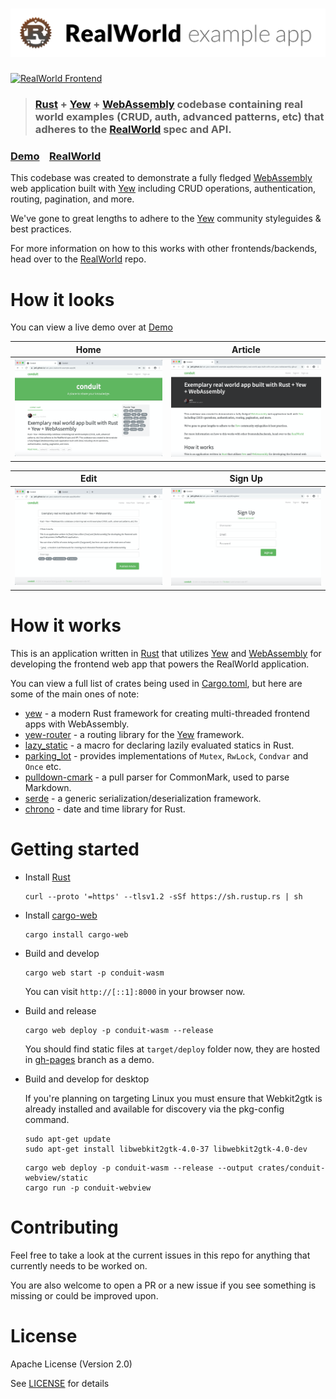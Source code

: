 # ![RealWorld Example App](logo.png)

[![RealWorld Frontend](https://img.shields.io/badge/realworld-frontend-%23783578.svg)](http://realworld.io)

> ### [Rust] + [Yew] + [WebAssembly] codebase containing real world examples (CRUD, auth, advanced patterns, etc) that adheres to the [RealWorld] spec and API.


### [Demo]&nbsp;&nbsp;&nbsp;&nbsp;[RealWorld]


This codebase was created to demonstrate a fully fledged [WebAssembly] web application built with [Yew] including CRUD operations, authentication, routing, pagination, and more.

We've gone to great lengths to adhere to the [Yew] community styleguides & best practices.

For more information on how to this works with other frontends/backends, head over to the [RealWorld] repo.

# How it looks

You can view a live demo over at [Demo]

| Home | Article |
| :---:         |     :---:      |
| ![Home](screenshots/home.png) | ![Article](screenshots/article.png) |

| Edit | Sign Up |
| :---:         |     :---:      |
| ![Edit](screenshots/edit.png) | ![Sign Up](screenshots/sign_up.png) |

# How it works

This is an application written in [Rust] that utilizes [Yew] and [WebAssembly] for developing the frontend web app that powers the RealWorld application.

You can view a full list of crates being used in [Cargo.toml], but here are some of the main ones of note:

* [yew] - a modern Rust framework for creating multi-threaded frontend apps with WebAssembly.
* [yew-router] - a routing library for the [Yew] framework.
* [lazy_static] - a macro for declaring lazily evaluated statics in Rust.
* [parking_lot] - provides implementations of `Mutex`, `RwLock`, `Condvar` and `Once` etc.
* [pulldown-cmark] - a pull parser for CommonMark, used to parse Markdown.
* [serde] - a generic serialization/deserialization framework.
* [chrono] - date and time library for Rust.

# Getting started

* Install [Rust]
  ```
  curl --proto '=https' --tlsv1.2 -sSf https://sh.rustup.rs | sh
  ```
* Install [cargo-web]
  ```
  cargo install cargo-web
  ```
* Build and develop
  ```
  cargo web start -p conduit-wasm
  ```
  You can visit `http://[::1]:8000` in your browser now.
* Build and release
  ```
  cargo web deploy -p conduit-wasm --release
  ```
  You should find static files at `target/deploy` folder now, they are hosted in [gh-pages] branch as a demo.

* Build and develop for desktop

  If you're planning on targeting Linux you must ensure that Webkit2gtk is already installed and available for discovery via the pkg-config command.
  ```
  sudo apt-get update
  sudo apt-get install libwebkit2gtk-4.0-37 libwebkit2gtk-4.0-dev
  ```

  ```
  cargo web deploy -p conduit-wasm --release --output crates/conduit-webview/static
  cargo run -p conduit-webview
  ```

# Contributing

Feel free to take a look at the current issues in this repo for anything that currently needs to be worked on.

You are also welcome to open a PR or a new issue if you see something is missing or could be improved upon.

# License

Apache License (Version 2.0)

See [LICENSE] for details

[cargo-web]: https://github.com/koute/cargo-web
[chrono]: https://github.com/chronotope/chrono
[Cargo.toml]: ./crates/conduit-wasm/Cargo.toml
[Demo]: https://jetli.github.io/rust-yew-realworld-example-app/
[gh-pages]: https://github.com/jetli/rust-yew-realworld-example-app/tree/gh-pages
[lazy_static]: https://github.com/rust-lang-nursery/lazy-static.rs
[LICENSE]: ./LICENSE
[parking_lot]: https://github.com/Amanieu/parking_lot
[pulldown-cmark]: https://github.com/raphlinus/pulldown-cmark
[RealWorld]: https://github.com/gothinkster/realworld
[Rust]: https://www.rust-lang.org/
[serde]: https://github.com/serde-rs/serde
[WebAssembly]: https://webassembly.org
[Yew]: https://github.com/yewstack/yew
[yew-router]: https://github.com/yewstack/yew_router
